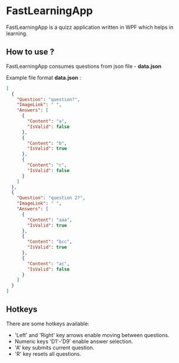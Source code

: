 # FastLearningApp
FastLearningApp is a quizz application written in WPF which helps in learning.

## How to use ?
FastLearningApp consumes questions from json file - **data.json**

Example file format **data.json** :

```json
[
  {
    "Question": "question?",
    "ImageLink": " ",
    "Answers": [
      {
        "Content": "a",
        "IsValid": false
      },
      {
        "Content": "b",
        "IsValid": true
      },
      {
        "Content": "c",
        "IsValid": false
      }
    ]
  },
  {
    "Question": "question 2?",
    "ImageLink": " ",
    "Answers": [
      {
        "Content": "aaa",
        "IsValid": true
      },
      {
        "Content": "bcc",
        "IsValid": true
      },
      {
        "Content": "ac",
        "IsValid": false
      }
    ]
  }
]
```

 ## Hotkeys
 There are some hotkeys available:
 - 'Left' and 'Right' key arrows enable moving between questions.
 - Numeric keys 'D1'-'D9' enable answer selection.
 - 'A' key submits current question.
 - 'R' key resets all questions. 
